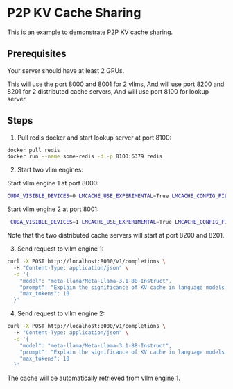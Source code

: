 # P2P KV Cache Sharing
This is an example to demonstrate P2P KV cache sharing.
## Prerequisites
Your server should have at least 2 GPUs.  

This will use the port 8000 and 8001 for 2 vllms,
And will use port 8200 and 8201 for 2 distributed cache servers,
And will use port 8100 for lookup server.
## Steps
1. Pull redis docker and start lookup server at port 8100:
```bash
docker pull redis
docker run --name some-redis -d -p 8100:6379 redis
``` 

2. Start two vllm engines:

Start vllm engine 1 at port 8000:
```bash
CUDA_VISIBLE_DEVICES=0 LMCACHE_USE_EXPERIMENTAL=True LMCACHE_CONFIG_FILE=example1.yaml vllm serve meta-llama/Meta-Llama-3.1-8B-Instruct --max-model-len 4096  --gpu-memory-utilization 0.8 --port 8000 --kv-transfer-config '{"kv_connector":"LMCacheConnector", "kv_role":"kv_both"}'
```
Start vllm engine 2 at port 8001:
```bash
 CUDA_VISIBLE_DEVICES=1 LMCACHE_USE_EXPERIMENTAL=True LMCACHE_CONFIG_FILE=example2.yaml vllm serve meta-llama/Meta-Llama-3.1-8B-Instruct --max-model-len 4096  --gpu-memory-utilization 0.8 --port 8001 --kv-transfer-config '{"kv_connector":"LMCacheConnector", "kv_role":"kv_both"}'  
```
Note that the two distributed cache servers will start at port 8200 and 8201.


3. Send request to vllm engine 1:  
```bash
curl -X POST http://localhost:8000/v1/completions \ 
  -H "Content-Type: application/json" \
  -d '{
    "model": "meta-llama/Meta-Llama-3.1-8B-Instruct",
    "prompt": "Explain the significance of KV cache in language models.",
    "max_tokens": 10
  }'
```

4. Send request to vllm engine 2:  
```bash
curl -X POST http://localhost:8000/v1/completions \ 
  -H "Content-Type: application/json" \
  -d '{
    "model": "meta-llama/Meta-Llama-3.1-8B-Instruct",
    "prompt": "Explain the significance of KV cache in language models.",
    "max_tokens": 10
  }'
```
The cache will be automatically retrieved from vllm engine 1.
